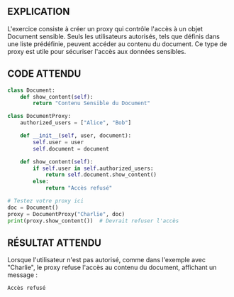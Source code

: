 ## EXPLICATION

L'exercice consiste à créer un proxy qui contrôle l'accès à un objet Document sensible. Seuls les utilisateurs autorisés, tels que définis dans une liste prédéfinie, peuvent accéder au contenu du document. Ce type de proxy est utile pour sécuriser l'accès aux données sensibles.

## CODE ATTENDU

```python
class Document:
    def show_content(self):
        return "Contenu Sensible du Document"

class DocumentProxy:
    authorized_users = ["Alice", "Bob"]

    def __init__(self, user, document):
        self.user = user
        self.document = document

    def show_content(self):
        if self.user in self.authorized_users:
            return self.document.show_content()
        else:
            return "Accès refusé"

# Testez votre proxy ici
doc = Document()
proxy = DocumentProxy("Charlie", doc)
print(proxy.show_content())  # Devrait refuser l'accès
```

## RÉSULTAT ATTENDU

Lorsque l'utilisateur n'est pas autorisé, comme dans l'exemple avec "Charlie", le proxy refuse l'accès au contenu du document, affichant un message :

```
Accès refusé
```